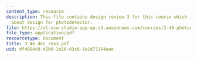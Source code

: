 ```yaml
---
content_type: resource
description: This file contains design review 3 for this course which is discussing
  about design for photodetector.
file: https://ol-ocw-studio-app-qa.s3.amazonaws.com/courses/3-46-photonic-materials-and-devices-spring-2006/df4084c8d1b02a1603c61a1d71194aae_3_46_des_rev3.pdf
file_type: application/pdf
resourcetype: Document
title: 3_46_des_rev3.pdf
uid: df4084c8-d1b0-2a16-03c6-1a1d71194aae
---
```

